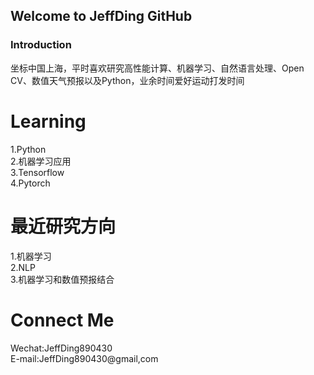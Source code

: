 ## Welcome to JeffDing GitHub


### Introduction  

坐标中国上海，平时喜欢研究高性能计算、机器学习、自然语言处理、Open CV、数值天气预报以及Python，业余时间爱好运动打发时间


# Learning  
 1.Python  
 2.机器学习应用  
 3.Tensorflow  
 4.Pytorch  

# 最近研究方向  
 1.机器学习  
 2.NLP  
 3.机器学习和数值预报结合  
 
# Connect Me  
Wechat:JeffDing890430  
E-mail:JeffDing890430@gmail,com
